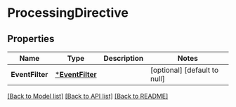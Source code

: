 # ProcessingDirective

## Properties
Name | Type | Description | Notes
------------ | ------------- | ------------- | -------------
**EventFilter** | [***EventFilter**](EventFilter.md) |  | [optional] [default to null]

[[Back to Model list]](../README.md#documentation-for-models) [[Back to API list]](../README.md#documentation-for-api-endpoints) [[Back to README]](../README.md)

